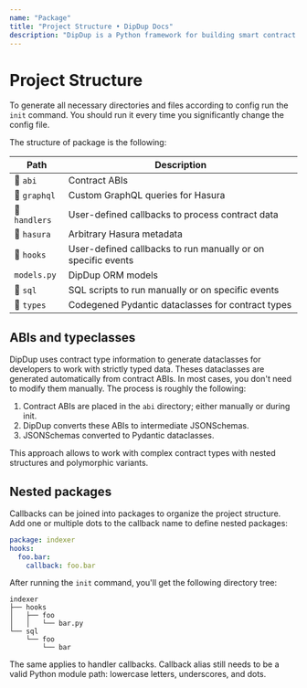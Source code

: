 ```yaml
---
name: "Package"
title: "Project Structure • DipDup Docs"
description: "DipDup is a Python framework for building smart contract indexers. It helps developers focus on business logic instead of writing a boilerplate to store and serve data."
---
```


# Project Structure

To generate all necessary directories and files according to config run the `init` command. You should run it every time you significantly change the config file.

The structure of package is the following:

| Path                      | Description                                                            |
| ------------------------- | ---------------------------------------------------------------------- |
| :file_folder: `abi`       | Contract ABIs                                                         |
| :file_folder: `graphql`   | Custom GraphQL queries for Hasura                                     |
| :file_folder: `handlers`  | User-defined callbacks to process contract data                       |
| :file_folder: `hasura`    | Arbitrary Hasura metadata                                             |
| :file_folder: `hooks`     | User-defined callbacks to run manually or on specific events          |
| `models.py`               | DipDup ORM models                                                     |
| :file_folder: `sql`       | SQL scripts to run manually or on specific events                     |
| :file_folder: `types`     | Codegened Pydantic dataclasses for contract types                     |

## ABIs and typeclasses

DipDup uses contract type information to generate dataclasses for developers to work with strictly typed data. Theses dataclasses are generated automatically from contract ABIs. In most cases, you don't need to modify them manually. The process is roughly the following:

1. Contract ABIs are placed in the `abi` directory; either manually or during init.
2. DipDup converts these ABIs to intermediate JSONSchemas.
3. JSONSchemas converted to Pydantic dataclasses.

This approach allows to work with complex contract types with nested structures and polymorphic variants.

<!--
DipDup receives all smart contract data (transaction parameters, resulting storage, big_map updates) in normalized form ([read more](https://baking-bad.org/blog/2021/03/03/tzkt-v14-released-with-improved-smart-contract-data-and-websocket-api/) about how TzKT handles Michelson expressions) but still as raw JSON. DipDup uses contract type information to generate data classes, which allow developers to work with strictly typed data.

DipDup generates [Pydantic](https://pydantic-docs.helpmanual.io/datamodel_code_generator/) models out of JSONSchema. You might want to install additional plugins ([PyCharm](https://pydantic-docs.helpmanual.io/pycharm_plugin/), [mypy](https://pydantic-docs.helpmanual.io/mypy_plugin/)) for convenient work with this library.

The following models are created at `init` for different indexes:

* `operation`: storage type for all contracts in handler patterns plus parameter type for all destination+entrypoint pairs.
* `big_map`: key and storage types for all used contracts and big map paths.
* `event`: payload types for all used contracts and tags.

Other index kinds do not use code generated types.
-->

## Nested packages

Callbacks can be joined into packages to organize the project structure. Add one or multiple dots to the callback name to define nested packages:

```yaml [dipdup.yml]
package: indexer
hooks:
  foo.bar:
    callback: foo.bar
```

After running the `init` command, you'll get the following directory tree:

```text
indexer
├── hooks
│   ├── foo
│   │   └── bar.py
└── sql
    └── foo
        └── bar
```

The same applies to handler callbacks. Callback alias still needs to be a valid Python module path: lowercase letters, underscores, and dots.
